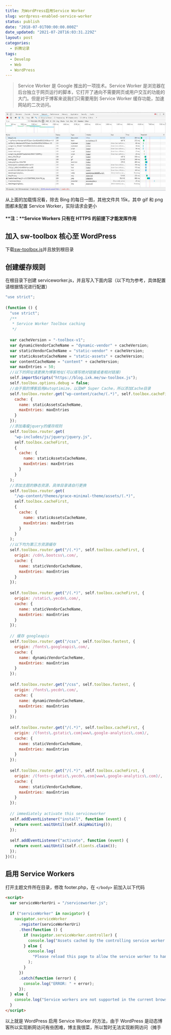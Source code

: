 ```yaml
---
title: 为WordPress启用Service Worker
slug: wordpress-enabled-service-worker
status: publish
date: "2018-07-01T00:00:00.000Z"
date_updated: "2021-07-28T16:03:31.229Z"
layout: post
categories:
  - 折腾记录
tags:
  - Develop
  - Web
  - WordPress
---
```


> Service Worker 是 Google 推出的一项技术。Service Worker 是浏览器在后台独立于网页运行的脚本，它打开了通向不需要网页或用户交互的功能的大门。但是对于博客来说我们只需要用到 Service Worker 缓存功能，加速网站的二次访问。

![](4ab2a711-4ce1-4008-9dc0-8b4c6e22f9b3.jpg)

从上面的加载情况看，除去 Bing 的每日一图，其他文件共 15k，其中 gif 和 png 图都未配置 Service Worker，实际请求会更小

#### **注：**Service Workers 只有在 HTTPS 的前提下才能发挥作用

## 加入 sw-toolbox 核心至 WordPress

下载[sw-toolbox.js](https://raw.githubusercontent.com/GoogleChrome/sw-toolbox/master/sw-toolbox.js)并且放到根目录

## 创建缓存规则

在根目录下创建 serviceworker.js，并且写入下面内容（以下均为参考，具体配置请根据情况进行配置）

```javascript
"use strict";

(function () {
  "use strict";
  /**
   * Service Worker Toolbox caching
   */

  var cacheVersion = "-toolbox-v1";
  var dynamicVendorCacheName = "dynamic-vendor" + cacheVersion;
  var staticVendorCacheName = "static-vendor" + cacheVersion;
  var staticAssetsCacheName = "static-assets" + cacheVersion;
  var contentCacheName = "content" + cacheVersion;
  var maxEntries = 50;
  //以下的网址请更换为博客地址(可以填写绝对链接或者相对链接)
  self.importScripts("https://blog.ixk.me/sw-toolbox.js");
  self.toolbox.options.debug = false;
  //由于我的博客启用Autoptimize，以及WP Super Cache，所以添加Cache目录
  self.toolbox.router.get("wp-content/cache/(.*)", self.toolbox.cacheFirst, {
    cache: {
      name: staticAssetsCacheName,
      maxEntries: maxEntries
    }
  });
  //添加毒瘤jquery的缓存规则
  self.toolbox.router.get(
    "wp-includes/js/jquery/jquery.js",
    self.toolbox.cacheFirst,
    {
      cache: {
        name: staticAssetsCacheName,
        maxEntries: maxEntries
      }
    }
  );
  //添加主题的静态资源，具体目录请自行更换
  self.toolbox.router.get(
    "/wp-content/themes/grace-minimal-theme/assets/(.*)",
    self.toolbox.cacheFirst,
    {
      cache: {
        name: staticAssetsCacheName,
        maxEntries: maxEntries
      }
    }
  );
  //以下均为第三方资源缓存
  self.toolbox.router.get("/(.*)", self.toolbox.cacheFirst, {
    origin: /cdn\.bootcss\.com/,
    cache: {
      name: staticVendorCacheName,
      maxEntries: maxEntries
    }
  });

  self.toolbox.router.get("/(.*)", self.toolbox.cacheFirst, {
    origin: /static\.yecdn\.com/,
    cache: {
      name: staticVendorCacheName,
      maxEntries: maxEntries
    }
  });

  // 缓存 googleapis
  self.toolbox.router.get("/css", self.toolbox.fastest, {
    origin: /fonts\.googleapis\.com/,
    cache: {
      name: dynamicVendorCacheName,
      maxEntries: maxEntries
    }
  });

  self.toolbox.router.get("/css", self.toolbox.fastest, {
    origin: /fonts\.yecdn\.com/,
    cache: {
      name: dynamicVendorCacheName,
      maxEntries: maxEntries
    }
  });

  self.toolbox.router.get("/(.*)", self.toolbox.cacheFirst, {
    origin: /(fonts\.gstatic\.com|www\.google-analytics\.com)/,
    cache: {
      name: staticVendorCacheName,
      maxEntries: maxEntries
    }
  });

  self.toolbox.router.get("/(.*)", self.toolbox.cacheFirst, {
    origin: /(fonts-gstatic\.yecdn\.com|www\.google-analytics\.com)/,
    cache: {
      name: staticVendorCacheName,
      maxEntries: maxEntries
    }
  });

  // immediately activate this serviceworker
  self.addEventListener("install", function (event) {
    return event.waitUntil(self.skipWaiting());
  });

  self.addEventListener("activate", function (event) {
    return event.waitUntil(self.clients.claim());
  });
})();
```

## 启用 Service Workers

打开主题文件所在目录，修改 footer.php，在 `</body>` 前加入以下代码

```html
<script>
  var serviceWorkerUri = "/serviceworker.js";

  if ("serviceWorker" in navigator) {
    navigator.serviceWorker
      .register(serviceWorkerUri)
      .then(function () {
        if (navigator.serviceWorker.controller) {
          console.log("Assets cached by the controlling service worker.");
        } else {
          console.log(
            "Please reload this page to allow the service worker to handle network operations."
          );
        }
      })
      .catch(function (error) {
        console.log("ERROR: " + error);
      });
  } else {
    console.log("Service workers are not supported in the current browser.");
  }
</script>
```

以上就是 WordPress 启用 Service Worker 的方法，由于 WordPress 是动态博客所以实现断网访问有些困难，博主我很菜，所以暂时无法实现断网访问（摊手

